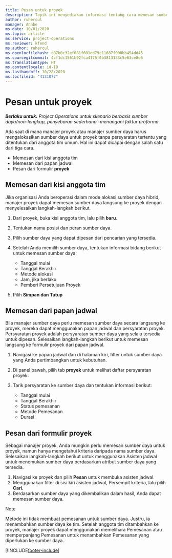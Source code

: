```yaml
---
title: Pesan untuk proyek
description: Topik ini menyediakan informasi tentang cara memesan sumber daya untuk proyek.
author: ruhercul
manager: Annbe
ms.date: 10/01/2020
ms.topic: article
ms.service: project-operations
ms.reviewer: kfend
ms.author: ruhercul
ms.openlocfilehash: c87b0c32ef081f601ed79c11687f008bb454dd45
ms.sourcegitcommit: 4cf1dc1561b92fca4175f0b3813133c5e63ce8e6
ms.translationtype: HT
ms.contentlocale: id-ID
ms.lasthandoff: 10/28/2020
ms.locfileid: "4131077"
---
```

# <a name="book-to-a-project"></a>Pesan untuk proyek

_**Berlaku untuk:** Project Operations untuk skenario berbasis sumber daya/non-lengkap, penyebaran sederhana -menangani faktur proforma_

Ada saat di mana manajer proyek atau manajer sumber daya harus mengalokasikan sumber daya untuk proyek tanpa persyaratan tertentu yang ditentukan dari anggota tim umum. Hal ini dapat dicapai dengan salah satu dari tiga cara.

- Memesan dari kisi anggota tim
- Memesan dari papan jadwal
- Pesan dari formulir **proyek**

## <a name="book-from-the-team-member-grid"></a>Memesan dari kisi anggota tim

Jika organisasi Anda beroperasi dalam mode alokasi sumber daya hibrid, manajer proyek dapat memesan sumber daya langsung ke proyek dengan menyelesaikan langkah-langkah berikut.

1. Dari proyek, buka kisi anggota tim, lalu pilih **baru**.
2. Tentukan nama posisi dan peran sumber daya.
3. Pilih sumber daya yang dapat dipesan dari pencarian yang tersedia.
4. Setelah Anda memilih sumber daya, tentukan informasi bidang berikut untuk memesan sumber daya:

    - Tanggal mulai
    - Tanggal Berakhir
    - Metode alokasi
    - Jam, jika berlaku
    - Pemberi Persetujuan Proyek

6. Pilih **Simpan dan Tutup**

## <a name="book-from-the-schedule-board"></a>Memesan dari papan jadwal

Bila manajer sumber daya perlu memesan sumber daya secara langsung ke proyek, mereka dapat menggunakan papan jadwal dan persyaratan proyek. Persyaratan proyek adalah persyaratan sumber daya yang selalu tersedia untuk dipesan. Selesaikan langkah-langkah berikut untuk memesan langsung ke formulir proyek dari papan jadwal.

1. Navigasi ke papan jadwal dan di halaman kiri, filter untuk sumber daya yang Anda pertimbangkan untuk kebutuhan.
2. Di panel bawah, pilih tab **proyek** untuk melihat daftar persyaratan proyek.
3. Tarik persyaratan ke sumber daya dan tentukan informasi berikut:

    - Tanggal mulai
    - Tanggal Berakhir
    - Status pemesanan
    - Metode Pemesanan
    - Durasi

## <a name="book-from-the-project-form"></a>Pesan dari formulir proyek

Sebagai manajer proyek, Anda mungkin perlu memesan sumber daya untuk proyek, namun hanya mengetahui kriteria daripada nama sumber daya. Selesaikan langkah-langkah berikut untuk menggunakan Asisten jadwal untuk menemukan sumber daya berdasarkan atribut sumber daya yang tersedia. 

1. Navigasi ke proyek dan pilih **Pesan** untuk membuka asisten jadwal.
2. Menggunakan filter di sisi kiri asisten jadwal, Persempit kriteria, lalu pilih **Cari.**
3. Berdasarkan sumber daya yang dikembalikan dalam hasil, Anda dapat memesan sumber daya.

> [!NOTE]
> Metode ini tidak membuat pemesanan untuk sumber daya. Justru, ia menambahkan sumber daya ke tim. Setelah anggota tim ditambahkan ke proyek, manajer proyek dapat menggunakan memelihara Pemesanan atau memperpanjang Pemesanan untuk menambahkan Pemesanan yang diperlukan ke sumber daya.


[!INCLUDE[footer-include](../includes/footer-banner.md)]